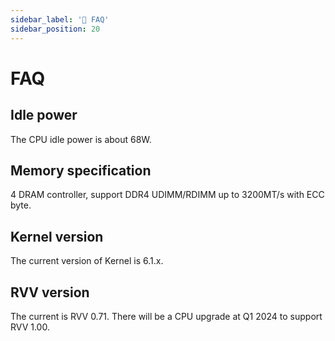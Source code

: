 ```yaml
---
sidebar_label: '🤔 FAQ'
sidebar_position: 20
---
```


# FAQ

## Idle power
The CPU idle power is about 68W.

## Memory specification
4 DRAM controller, support DDR4 UDIMM/RDIMM up to 3200MT/s with ECC byte.

## Kernel version
The current version of Kernel is 6.1.x.

## RVV version
The current is RVV 0.71. There will be a CPU upgrade at Q1 2024 to support RVV 1.00.

